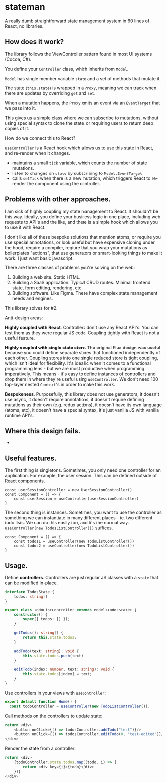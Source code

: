 stateman
========

A really dumb straightforward state management system in 60 lines of React, no libraries.

## How does it work?

The library follows the ViewController pattern found in most UI systems (Cocoa, C#). 

You define your `Controller` class, which inherits from `Model`.

`Model` has single member variable `state` and a set of methods that mutate it.

The state (`this.state`) is wrapped in a `Proxy`, meaning we can track when there are updates by overriding `get` and `set`. 

When a mutation happens, the `Proxy` emits an event via an `EventTarget` that we pass into it.

This gives us a simple class where we can subscribe to mutations, without using special syntax to clone the state, or requiring users to return deep copies of it. 

How do we connect this to React?

`useController` is a React hook which allows us to use this state in React, and re-render when it changes.

 - maintains a small `tick` variable, which counts the number of state mutations.
 - listen to changes on `state` by subscribing to `Model.EventTarget`
 - calls `setTick` when there is a new mutation, which triggers React to re-render the component using the controller.

## Problems with other approaches.

I am sick of highly coupling my state management to React. It shouldn't be this way. Ideally, you define your business logic in one place, including web requests to API's and the like, and there is a simple hook which allows you to use it with React.

I don't like all of these bespoke solutions that mention atoms, or require you use special annotations, or look useful but have expensive cloning under the hood, require a compiler, reqiure that you wrap your mutations as boilerplates "actions", that use generators or smart-looking things to make it work. I just want basic javascript.

There are three classes of problems you're solving on the web:

 1. Building a web site. Static HTML.
 2. Building a SaaS application. Typical CRUD routes. Minimal frontend state, form editing, rendering, etc.
 3. Building software. Like Figma. These have complex state management needs and engines.

This library solves for #2. 

Anti-design areas:

**Highly coupled with React**. Controllers don't use any React API's. You can test them as they were regular JS code. Coupling tightly with React is not a useful feature.

**Highly coupled with single state store**. The original Flux design was useful because you could define separate stores that functioned independently of each other. Coupling stores into one single reduced store is tight coupling, which isn't ideal for flexibility. It's ideallic when it comes to a functional programming lens - but we are most productive when programming imperatively. This means - it's easy to define instances of controllers and drop them in where they're useful using `useController`. We don't need 100 top-layer nested `Context`'s in order to make this work.

**Bespokeness**. Purposefully, this library does not use generators, it doesn't use async, it doesn't require annotations, it doesn't require defining mutations as their own (e.g. redux actions), it doesn't have its own language (atoms, etc), it doesn't have a special syntax, it's just vanilla JS with vanilla runtime API's.

## Where this design fails.

 - 

## Useful features.

The first thing is singletons. Sometimes, you only need one controller for an application. For example, the user session. This can be defined outside of React components.

```tsx
const userSessionController = new UserSessionController()
const Component = () => {
    const userSession = useController(userSessionController)
}
```

The second thing is instances. Sometimes, you want to use the controller as something we can instantiate in many different places - ie. two different todo lists. We can do this easily too, and it's the normal way. `useController(new TodosListController())` suffices.

```tsx
const Component = () => {
    const todos1 = useController(new TodoListController())
    const todos2 = useController(new TodoListController())
}
```


## Usage.

Define **controllers**. Controllers are just regular JS classes with a `state` that can be modified in-place.

```ts
interface TodosState {
    todos: string[]
}

export class TodoListController extends Model<TodosState> {
    constructor() {
        super({ todos: [] });
    }

    getTodos(): string[] {
        return this.state.todos;
    }

    addTodo(text: string): void {
        this.state.todos.push(text);
    }

    editTodo(index: number, text: string): void {
        this.state.todos[index] = text;
    }
}
```

Use controllers in your views with `useController`:

```ts
export default function Home() {
  const todoController = useController(new TodoListController());
```

Call methods on the controllers to update state:

```ts
return <div>
    <button onClick={() => todosController.addTodo("test")}/>
    <button onClick={() => todosController.editTodo(0, "test-edited")}/>
</div>
```

Render the state from a controller:

```ts
return <div>
    {todoController.state.todos.map((todo, i) => {
        return <div key={i}>{todo}</div>
    })}
</div>
```

